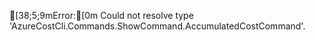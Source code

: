 [38;5;9mError:[0m Could not resolve type 
'AzureCostCli.Commands.ShowCommand.AccumulatedCostCommand'.
